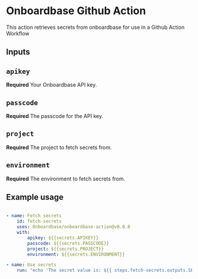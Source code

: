 # Onboardbase Github Action

This action retrieves secrets from onboardbase for use in a Github Action Workflow

## Inputs

## `apikey`

**Required** Your Onboardbase API key.

## `passcode`

**Required** The passcode for the API key.

## `project`

**Required** The project to fetch secrets from.

## `environment`

**Required** The environment to fetch secrets from.

<!-- ## Outputs

## `time`

The time we greeted you. -->

## Example usage

```yaml

- name: Fetch secrets
    id: fetch-secrets
    uses: Onboardbase/onboardbase-action@v0.0.8
    with:
        apikey: ${{secrets.APIKEY}}
        passcode: ${{secrets.PASSCODE}}
        project: ${{secrets.PROJECT}}
        environment: ${{secrets.ENVIRONMENT}}

- name: Use secrets
    run: "echo 'The secret value is: ${{ steps.fetch-secrets.outputs.SECRET }}'"
```
